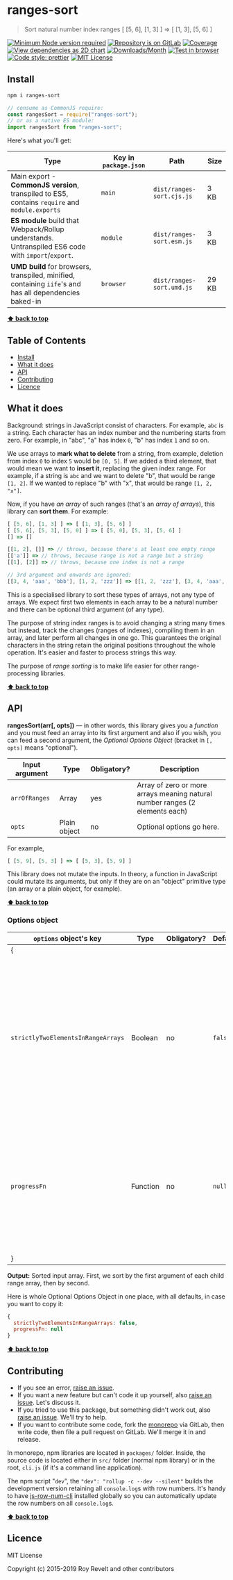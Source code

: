 # ranges-sort

> Sort natural number index ranges [ [5, 6], [1, 3] ] => [ [1, 3], [5, 6] ]

[![Minimum Node version required][node-img]][node-url]
[![Repository is on GitLab][gitlab-img]][gitlab-url]
[![Coverage][cov-img]][cov-url]
[![View dependencies as 2D chart][deps2d-img]][deps2d-url]
[![Downloads/Month][downloads-img]][downloads-url]
[![Test in browser][runkit-img]][runkit-url]
[![Code style: prettier][prettier-img]][prettier-url]
[![MIT License][license-img]][license-url]

## Install

```bash
npm i ranges-sort
```

```js
// consume as CommonJS require:
const rangesSort = require("ranges-sort");
// or as a native ES module:
import rangesSort from "ranges-sort";
```

Here's what you'll get:

| Type                                                                                                    | Key in `package.json` | Path                      | Size  |
| ------------------------------------------------------------------------------------------------------- | --------------------- | ------------------------- | ----- |
| Main export - **CommonJS version**, transpiled to ES5, contains `require` and `module.exports`          | `main`                | `dist/ranges-sort.cjs.js` | 3 KB  |
| **ES module** build that Webpack/Rollup understands. Untranspiled ES6 code with `import`/`export`.      | `module`              | `dist/ranges-sort.esm.js` | 3 KB  |
| **UMD build** for browsers, transpiled, minified, containing `iife`'s and has all dependencies baked-in | `browser`             | `dist/ranges-sort.umd.js` | 29 KB |

**[⬆ back to top](#)**

## Table of Contents

- [Install](#install)
- [What it does](#what-it-does)
- [API](#api)
- [Contributing](#contributing)
- [Licence](#licence)

## What it does

Background: strings in JavaScript consist of characters. For example, `abc` is a string. Each character has an index number and the numbering starts from zero. For example, in "abc", "a" has index `0`, "b" has index `1` and so on.

We use arrays to **mark what to delete** from a string, from example, deletion from index `0` to index `5` would be `[0, 5]`. If we added a third element, that would mean we want to **insert it**, replacing the given index range. For example, if a string is `abc` and we want to delete "b", that would be range `[1, 2]`. If we wanted to replace "b" with "x", that would be range `[1, 2, "x"]`.

Now, if you have _an array_ of such ranges (that's an _array of arrays_), this library can **sort them**. For example:

```js
[ [5, 6], [1, 3] ] => [ [1, 3], [5, 6] ]
[ [5, 6], [5, 3], [5, 0] ] => [ [5, 0], [5, 3], [5, 6] ]
[] => []

[[1, 2], []] => // throws, because there's at least one empty range
[['a']] => // throws, because range is not a range but a string
[[1], [2]] => // throws, because one index is not a range

// 3rd argument and onwards are ignored:
[[3, 4, 'aaa', 'bbb'], [1, 2, 'zzz']] => [[1, 2, 'zzz'], [3, 4, 'aaa', 'bbb']]
```

This is a specialised library to sort these types of arrays, not any type of arrays. We expect first two elements in each array to be a natural number and there can be optional third argument (of any type).

The purpose of string index ranges is to avoid changing a string many times but instead, track the changes (ranges of indexes), compiling them in an array, and later perform all changes in one go. This guarantees the original characters in the string retain the original positions throughout the whole operation. It's easier and faster to process strings this way.

The purpose of _range sorting_ is to make life easier for other range-processing libraries.

**[⬆ back to top](#)**

## API

**rangesSort(arr[, opts])** — in other words, this library gives you a _function_ and you must feed an array into its first argument and also if you wish, you can feed a second argument, the _Optional Options Object_ (bracket in `[, opts]` means "optional").

| Input argument | Type         | Obligatory? | Description                                                                  |
| -------------- | ------------ | ----------- | ---------------------------------------------------------------------------- |
| `arrOfRanges`  | Array        | yes         | Array of zero or more arrays meaning natural number ranges (2 elements each) |
| `opts`         | Plain object | no          | Optional options go here.                                                    |

For example,

```js
[ [5, 9], [5, 3] ] => [ [5, 3], [5, 9] ]
```

This library does not mutate the inputs. In theory, a function in JavaScript could mutate its arguments, but only if they are on an "object" primitive type (an array or a plain object, for example).

**[⬆ back to top](#)**

### Options object

| `options` object's key             | Type     | Obligatory? | Default | Description                                                                                                                                                                                         |
| ---------------------------------- | -------- | ----------- | ------- | --------------------------------------------------------------------------------------------------------------------------------------------------------------------------------------------------- |
| {                                  |          |             |         |
| `strictlyTwoElementsInRangeArrays` | Boolean  | no          | `false` | If set to `true`, all ranges must have two and only elements, otherwise error is thrown. For example, input being `[ [1, 2, 'zzz'] ]` would throw (3 elements), as well as `[ ['a'] ]` (1 element). |
| `progressFn`                       | Function | no          | `null`  | If a function is given, it will be called with natural number meaning percentage of the total work done. It's approximate and used in worker setups.                                                |
| }                                  |          |             |         |

**Output:** Sorted input array. First, we sort by the first argument of each child range array, then by second.

Here is whole Optional Options Object in one place, with all defaults, in case you want to copy it:

```js
{
  strictlyTwoElementsInRangeArrays: false,
  progressFn: null
}
```

**[⬆ back to top](#)**

## Contributing

- If you see an error, [raise an issue](<https://gitlab.com/codsen/codsen/issues/new?issue[title]=ranges-sort%20package%20-%20put%20title%20here&issue[description]=**Which%20package%20is%20this%20issue%20for**%3A%20%0Aranges-sort%0A%0A**Describe%20the%20issue%20(if%20necessary)**%3A%20%0A%0A%0A%2Fassign%20%40revelt>).
- If you want a new feature but can't code it up yourself, also [raise an issue](<https://gitlab.com/codsen/codsen/issues/new?issue[title]=ranges-sort%20package%20-%20put%20title%20here&issue[description]=**Which%20package%20is%20this%20issue%20for**%3A%20%0Aranges-sort%0A%0A**Describe%20the%20issue%20(if%20necessary)**%3A%20%0A%0A%0A%2Fassign%20%40revelt>). Let's discuss it.
- If you tried to use this package, but something didn't work out, also [raise an issue](<https://gitlab.com/codsen/codsen/issues/new?issue[title]=ranges-sort%20package%20-%20put%20title%20here&issue[description]=**Which%20package%20is%20this%20issue%20for**%3A%20%0Aranges-sort%0A%0A**Describe%20the%20issue%20(if%20necessary)**%3A%20%0A%0A%0A%2Fassign%20%40revelt>). We'll try to help.
- If you want to contribute some code, fork the [monorepo](https://gitlab.com/codsen/codsen/) via GitLab, then write code, then file a pull request on GitLab. We'll merge it in and release.

In monorepo, npm libraries are located in `packages/` folder. Inside, the source code is located either in `src/` folder (normal npm library) or in the root, `cli.js` (if it's a command line application).

The npm script "`dev`", the `"dev": "rollup -c --dev --silent"` builds the development version retaining all `console.log`s with row numbers. It's handy to have [js-row-num-cli](https://www.npmjs.com/package/js-row-num-cli) installed globally so you can automatically update the row numbers on all `console.log`s.

**[⬆ back to top](#)**

## Licence

MIT License

Copyright (c) 2015-2019 Roy Revelt and other contributors

[node-img]: https://img.shields.io/node/v/ranges-sort.svg?style=flat-square&label=works%20on%20node
[node-url]: https://www.npmjs.com/package/ranges-sort
[gitlab-img]: https://img.shields.io/badge/repo-on%20GitLab-brightgreen.svg?style=flat-square
[gitlab-url]: https://gitlab.com/codsen/codsen/tree/master/packages/ranges-sort
[cov-img]: https://img.shields.io/badge/coverage-100%25-brightgreen.svg?style=flat-square
[cov-url]: https://gitlab.com/codsen/codsen/tree/master/packages/ranges-sort
[deps2d-img]: https://img.shields.io/badge/deps%20in%202D-see_here-08f0fd.svg?style=flat-square
[deps2d-url]: http://npm.anvaka.com/#/view/2d/ranges-sort
[downloads-img]: https://img.shields.io/npm/dm/ranges-sort.svg?style=flat-square
[downloads-url]: https://npmcharts.com/compare/ranges-sort
[runkit-img]: https://img.shields.io/badge/runkit-test_in_browser-a853ff.svg?style=flat-square
[runkit-url]: https://npm.runkit.com/ranges-sort
[prettier-img]: https://img.shields.io/badge/code_style-prettier-ff69b4.svg?style=flat-square
[prettier-url]: https://prettier.io
[license-img]: https://img.shields.io/badge/licence-MIT-51c838.svg?style=flat-square
[license-url]: https://gitlab.com/codsen/codsen/blob/master/LICENSE
